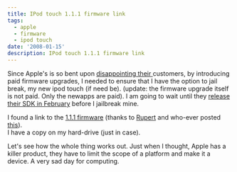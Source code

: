 ```yaml
---
title: IPod touch 1.1.1 firmware link
tags:
  - apple
  - firmware
  - ipod touch
date: '2008-01-15'
description: IPod touch 1.1.1 firmware link
---
```


Since Apple's is so bent upon [disappointing ][0][their ][1]customers, by introducing paid firmware upgrades, I needed to ensure that I have the option to jail break, my new ipod touch (if need be). (update: the firmware upgrade itself is not paid. Only the newapps are paid). I am going to wait until they [release their SDK in February][2] before I jailbreak mine.

I found a link to the [1.1.1 firmware][3] (thanks to [Rupert][4] and who-ever posted [this][5]).  
I have a copy on my hard-drive (just in case).

Let's see how the whole thing works out. Just when I thought, Apple has a killer product, they have to limit the scope of a platform and make it a device. A very sad day for computing.


[0]: http://news.google.com/news/url?sa=t&ct=:ePkh8BM9g5ucBze5BG5yqhADkgWZeQBzjQYG/0-1&fp=478d8859dc34a86c&ei=vFuNR_i1EoOErQPTnYCHAg&url=http%3A//lifehacker.com/345114/iphone-ipod-touch-firmware-update-adds-faux%2bgps-multi%2bsms-and-more&cid=1126385834&sig2=kF9GGYFfNYp9px-jCahoww
[1]: http://www.google.com/url?sa=t&ct=res&cd=1&url=http%3A%2F%2Fwww.apple.com%2Fhotnews%2Fopeniphoneletter%2F&ei=-VuNR_LbH5vCgAP97MXfBg&usg=AFQjCNFD-104d-f8j6eMkH4FtIXQnPei7w&sig2=47vb7ATncfgGpDWP79PQgA
[2]: http://www.google.com/url?sa=t&ct=res&cd=3&url=http%3A%2F%2Fwww.tuaw.com%2F2007%2F10%2F17%2Fapple-we-plan-to-have-an-iphone-sdk-in-developers-hands-in-fe%2F&ei=b1yNR-yLLYuQgwPzybHfBg&usg=AFQjCNEU4lvFx4EHi5SZE2s06qT7lNiBGg&sig2=Wi1NE6pO4ZjVXzyIje6FAw
[3]: http://appldnld.apple.com.edgesuite.net/content.info.apple.com/iPod/SBML/osx/bundles/061-3932.20070927.p23dD/iPod1,1_1.1.1_3A110a_Restore.ipsw
[4]: http://rupertgee.wordpress.com/2007/12/02/downgraderestore-ipod-touch-firmware-to-version-111-using-os-x/
[5]: http://forums.hardwarezone.com/showpost.php?p=26755502&postcount=40